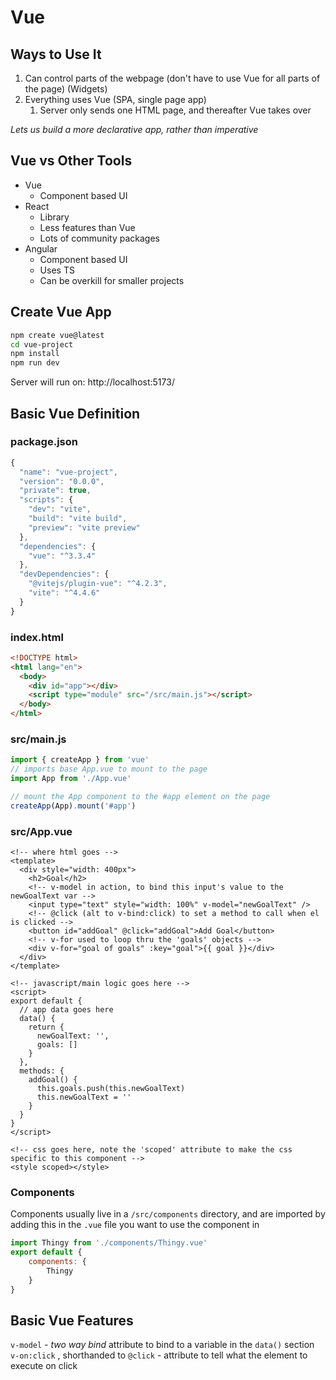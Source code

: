 # Vue
## Ways to Use It
1. Can control parts of the webpage (don't have to use Vue for all parts of the page) (Widgets)
2. Everything uses Vue (SPA, single page app)
	1. Server only sends one HTML page, and thereafter Vue takes over

*Lets us build a more declarative app, rather than imperative*

## Vue vs Other Tools
- Vue
	- Component based UI
- React
	- Library
	- Less features than Vue
	- Lots of community packages
- Angular
	- Component based UI
	- Uses TS
	- Can be overkill for smaller projects

## Create Vue App

```bash
npm create vue@latest
cd vue-project
npm install
npm run dev
```

Server will run on: http://localhost:5173/

## Basic Vue Definition
### package.json
```js
{
  "name": "vue-project",
  "version": "0.0.0",
  "private": true,
  "scripts": {
    "dev": "vite",
    "build": "vite build",
    "preview": "vite preview"
  },
  "dependencies": {
    "vue": "^3.3.4"
  },
  "devDependencies": {
    "@vitejs/plugin-vue": "^4.2.3",
    "vite": "^4.4.6"
  }
}

```
### index.html
```html
<!DOCTYPE html>
<html lang="en">
  <body>
    <div id="app"></div>
    <script type="module" src="/src/main.js"></script>
  </body>
</html>
```
### src/main.js
```js
import { createApp } from 'vue'
// imports base App.vue to mount to the page
import App from './App.vue'

// mount the App component to the #app element on the page
createApp(App).mount('#app')
```
### src/App.vue
```vue
<!-- where html goes -->
<template>
  <div style="width: 400px">
    <h2>Goal</h2>
    <!-- v-model in action, to bind this input's value to the newGoalText var -->
    <input type="text" style="width: 100%" v-model="newGoalText" />
    <!-- @click (alt to v-bind:click) to set a method to call when el is clicked -->
    <button id="addGoal" @click="addGoal">Add Goal</button>
    <!-- v-for used to loop thru the 'goals' objects -->
    <div v-for="goal of goals" :key="goal">{{ goal }}</div>
  </div>
</template>

<!-- javascript/main logic goes here -->
<script>
export default {
  // app data goes here
  data() {
    return {
      newGoalText: '',
      goals: []
    }
  },
  methods: {
    addGoal() {
      this.goals.push(this.newGoalText)
      this.newGoalText = ''
    }
  }
}
</script>

<!-- css goes here, note the 'scoped' attribute to make the css specific to this component -->
<style scoped></style>
```
### Components
Components usually live in a `/src/components` directory, and are imported by adding this in the `.vue` file you want to use the component in

```js
import Thingy from './components/Thingy.vue'
export default {
	components: {
		Thingy
	}
}
```
## Basic Vue Features
`v-model` - *two way bind* attribute to bind to a variable in the `data()` section
`v-on:click` , shorthanded to `@click` - attribute to tell what the element to execute on click
